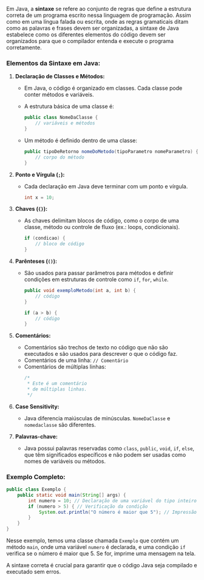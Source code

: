 
Em Java, a **sintaxe** se refere ao conjunto de regras que define a estrutura correta de um programa escrito nessa linguagem de programação. Assim como em uma língua falada ou escrita, onde as regras gramaticais ditam como as palavras e frases devem ser organizadas, a sintaxe de Java estabelece como os diferentes elementos do código devem ser organizados para que o compilador entenda e execute o programa corretamente.

### Elementos da Sintaxe em Java:

1. **Declaração de Classes e Métodos:**
   - Em Java, o código é organizado em classes. Cada classe pode conter métodos e variáveis.
   - A estrutura básica de uma classe é:

     ```java
     public class NomeDaClasse {
         // variáveis e métodos
     }
     ```
   - Um método é definido dentro de uma classe:
     ```java
     public tipoDeRetorno nomeDoMetodo(tipoParametro nomeParametro) {
         // corpo do método
     }
     ```

2. **Ponto e Vírgula (`;`):**
   - Cada declaração em Java deve terminar com um ponto e vírgula.
     ```java
     int x = 10;
     ```

3. **Chaves (`{}`):**
   - As chaves delimitam blocos de código, como o corpo de uma classe, método ou controle de fluxo (ex.: loops, condicionais).
     ```java
     if (condicao) {
         // bloco de código
     }
     ```

4. **Parênteses (`()`):**
   - São usados para passar parâmetros para métodos e definir condições em estruturas de controle como `if`, `for`, `while`.
     ```java
     public void exemploMetodo(int a, int b) {
         // código
     }
     
     if (a > b) {
         // código
     }
     ```

5. **Comentários:**
   - Comentários são trechos de texto no código que não são executados e são usados para descrever o que o código faz.
   - Comentários de uma linha: `// Comentário`
   - Comentários de múltiplas linhas:
     ```java
     /*
      * Este é um comentário
      * de múltiplas linhas.
      */
     ```

6. **Case Sensitivity:**
   - Java diferencia maiúsculas de minúsculas. `NomeDaClasse` e `nomedaclasse` são diferentes.

7. **Palavras-chave:**
   - Java possui palavras reservadas como `class`, `public`, `void`, `if`, `else`, que têm significados específicos e não podem ser usadas como nomes de variáveis ou métodos.

### Exemplo Completo:

```java
public class Exemplo {
    public static void main(String[] args) {
        int numero = 10; // Declaração de uma variável do tipo inteiro
        if (numero > 5) { // Verificação da condição
            System.out.println("O número é maior que 5"); // Impressão na tela
        }
    }
}
```

Nesse exemplo, temos uma classe chamada `Exemplo` que contém um método `main`, onde uma variável `numero` é declarada, e uma condição `if` verifica se o número é maior que 5. Se for, imprime uma mensagem na tela.

A sintaxe correta é crucial para garantir que o código Java seja compilado e executado sem erros.